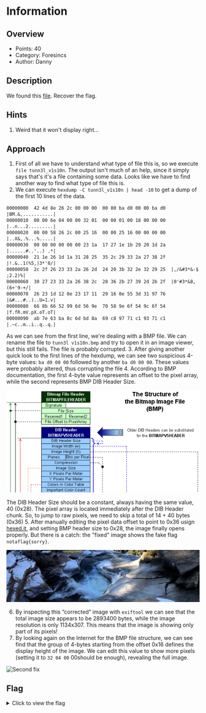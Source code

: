# Information   

## Overview

* Points: 40
* Category: Foresincs
* Author: Danny

## Description
We found this [file](https://mercury.picoctf.net/static/01be2b38ba97802285a451b94505ea75/tunn3l_v1s10n). Recover the flag.

## Hints

1. Weird that it won't display right...

## Approach

1. First of all we have to understand what type of file this is, so we execute `file tunn3l_v1s10n`. The output isn't much of an help, since it simply says that's it's a file containing some data. Looks like we have to find another way to find what type of file this is.
2. We can execute `hexdump -C tunn3l_v1s10n | head -10` to get a dump of the first 10 lines of the data.
```
00000000  42 4d 8e 26 2c 00 00 00  00 00 ba d0 00 00 ba d0  |BM.&,...........|
00000010  00 00 6e 04 00 00 32 01  00 00 01 00 18 00 00 00  |..n...2.........|
00000020  00 00 58 26 2c 00 25 16  00 00 25 16 00 00 00 00  |..X&,.%...%.....|
00000030  00 00 00 00 00 00 23 1a  17 27 1e 1b 29 20 1d 2a  |......#..'..) .*|
00000040  21 1e 26 1d 1a 31 28 25  35 2c 29 33 2a 27 38 2f  |!.&..1(%5,)3*'8/|
00000050  2c 2f 26 23 33 2a 26 2d  24 20 3b 32 2e 32 29 25  |,/&#3*&-$ ;2.2)%|
00000060  30 27 23 33 2a 26 38 2c  28 36 2b 27 39 2d 2b 2f  |0'#3*&8,(6+'9-+/|
00000070  26 23 1d 12 0e 23 17 11  29 16 0e 55 3d 31 97 76  |&#...#..)..U=1.v|
00000080  66 8b 66 52 99 6d 56 9e  70 58 9e 6f 54 9c 6f 54  |f.fR.mV.pX.oT.oT|
00000090  ab 7e 63 ba 8c 6d bd 8a  69 c8 97 71 c1 93 71 c1  |.~c..m..i..q..q.|
```
As we can see from the first line, we're dealing with a BMP file. We can rename the file to `tunn3l v1s10n.bmp` and try to open it in an image viewer, but this still fails. The file is probably corrupted.
3. After giving another quick look to the first lines of the hexdump, we can see two suspicious 4-byte values: `ba d0 00 00` followed by another `ba d0 00 00`. These values were probably altered, thus corrupting the file
4. According to BMP documentation, the first 4-byte value represents an offset to the pixel array, while the second represents BMP DIB Header Size.

![BMP structure](.img/bmp_structure.png)

The DIB Header Size should be a constant, always having the same value, 40 (0x28). The pixel array is located immediately after the DIB Header chunk. So, to jump to raw pixels, we need to skip a total of 14 + 40 bytes (0x36)
5. After manually editing the pixel data offset to point to 0x36 usign [hexed.it](https://hexed.it), and setting BMP header size to 0x28, the image finally opens properly. But there is a catch: the "fixed" image shows the fake flag `notaflag{sorry}`.

![First fix](.img/half_fixed.bmp)

6. By inspecting this “corrected” image with `exiftool` we can see that the total image size appears to be 2893400 bytes, while the image resolution is only 1134x307. This means that the image is showing only part of its pixels!
7. By looking again on the Internet for the BMP file structure, we can see find that the group of 4-bytes starting from the offset 0x16 defines the display height of the image. We can edit this value to show more pixels (setting it to `32 04 00` 00should be enough), revealing the full image.

![Second fix](.img/fixed.bmp)

## Flag

<details>
<summary>Click to view the flag</summary>

__picoCTF{qu1t3_a_v13w_2020}__
</details>